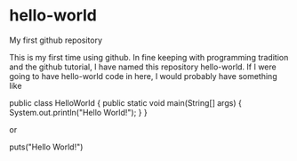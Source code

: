 # hello-world
My first github repository

This is my first time using github.  In fine keeping with programming tradition and the github tutorial, I have named this repository hello-world.  If I were going to have hello-world code in here, I would probably have something like 

public class HelloWorld {
  public static void main(String[] args) {
    System.out.println("Hello World!");
  }
}

or 

puts("Hello World!")
